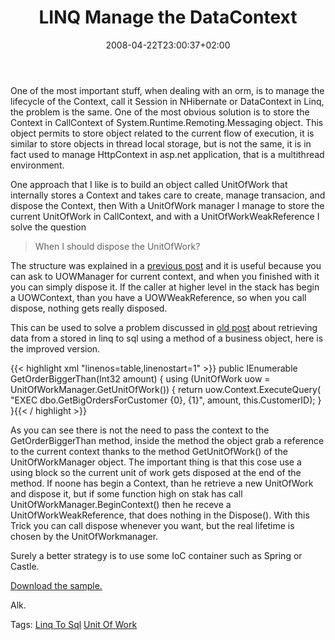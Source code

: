 ﻿---
title: "LINQ Manage the DataContext"
description: ""
date: 2008-04-22T23:00:37+02:00
draft: false
tags: [LINQ]
categories: [LINQ]
---
One of the most important stuff, when dealing with an orm, is to manage the lifecycle of the Context, call it Session in NHibernate or DataContext in Linq, the problem is the same. One of the most obvious solution is to store the Context in CallContext of System.Runtime.Remoting.Messaging object. This object permits to store object related to the current flow of execution, it is similar to store objects in thread local storage, but is not the same, it is in fact used to manage HttpContext in asp.net application, that is a multithread environment.

One approach that I like is to build an object called UnitOfWork that internally stores a Context and takes care to create, manage transacion, and dispose the Context, then With a UnitOfWork manager I manage to store the current UnitOfWork in CallContext, and with a UnitOfWorkWeakReference I solve the question

> When I should dispose the UnitOfWork?

The structure was explained in a [previous post](http://www.codewrecks.com/blog/?p=100) and it is useful because you can ask to UOWManager for current context, and when you finished with it you can simply dispose it. If the caller at higher level in the stack has begin a UOWContext, than you have a UOWWeakReference, so when you call dispose, nothing gets really disposed.

This can be used to solve a problem discussed in [old post](http://www.codewrecks.com/blog/?p=208) about retrieving data from a stored in linq to sql using a method of a business object, here is the improved version.

{{< highlight xml "linenos=table,linenostart=1" >}}
public IEnumerable<Order> GetOrderBiggerThan(Int32 amount) {
   using (UnitOfWork<Northwind1DataContext> uow 
      = UnitOfWorkManager<Northwind1DataContext>.GetUnitOfWork()) {
      return uow.Context.ExecuteQuery<Order>(
      "EXEC dbo.GetBigOrdersForCustomer {0}, {1}", amount, this.CustomerID);
   }
}{{< / highlight >}}

<!-- Code inserted with Steve Dunn's Windows Live Writer Code Formatter Plugin.  http://dunnhq.com -->

As you can see there is not the need to pass the context to the GetOrderBiggerThan method, inside the method the object grab a reference to the current context thanks to the method GetUnitOfWork() of the UnitOfWorkManager object. The important thing is that this cose use a using block so the current unit of work gets disposed at the end of the method. If noone has begin a Context, than he retrieve a new UnitOfWork and dispose it, but if some function high on stak has call UnitOfWorkManager.BeginContext() then he receve a UnitOfWorkWeakReference, that does nothing in the Dispose(). With this Trick you can call dispose whenever you want, but the real lifetime is chosen by the UnitOfWorkmanager.

Surely a better strategy is to use some IoC container such as Spring or Castle.

[Download the sample.](http://www.nablasoft.com/Alkampfer/Storage/blogexamples.zip)

Alk.

Tags: [Linq To Sql](http://technorati.com/tag/Linq%20To%20Sql) [Unit Of Work](http://technorati.com/tag/Unit%20Of%20Work)
